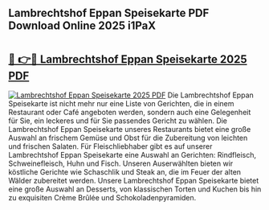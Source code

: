 ## Lambrechtshof Eppan Speisekarte PDF Download Online 2025 i1PaX

# <h2><a href="http://gcc4l0m.nevu.top/?p=Lambrechtshof+Eppan+Speisekarte">🔗 👉🔴 Lambrechtshof Eppan Speisekarte 2025 PDF</a></h2>

[![Lambrechtshof Eppan Speisekarte 2025 PDF](https://i.imgur.com/dBaPXMq.png)](http://gcc4l0m.nevu.top/?p=Lambrechtshof+Eppan+Speisekarte)
Die Lambrechtshof Eppan Speisekarte ist nicht mehr nur eine Liste von Gerichten, die in einem Restaurant oder Café angeboten werden, sondern auch eine Gelegenheit für Sie, ein leckeres und für Sie passendes Gericht zu wählen. Die Lambrechtshof Eppan Speisekarte unseres Restaurants bietet eine große Auswahl an frischem Gemüse und Obst für die Zubereitung von leichten und frischen Salaten. Für Fleischliebhaber gibt es auf unserer Lambrechtshof Eppan Speisekarte eine Auswahl an Gerichten: Rindfleisch, Schweinefleisch, Huhn und Fisch. Unseren Auserwählten bieten wir köstliche Gerichte wie Schaschlik und Steak an, die im Feuer der alten Wälder zubereitet werden. Unsere Lambrechtshof Eppan Speisekarte bietet eine große Auswahl an Desserts, von klassischen Torten und Kuchen bis hin zu exquisiten Crème Brûlée und Schokoladenpyramiden.
